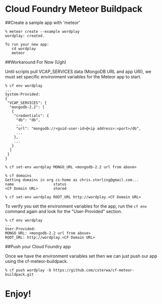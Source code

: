 Cloud Foundry Meteor Buildpack
==============================

##Create a sample app with 'meteor'

```
% meteor create --example wordplay
wordplay: created.

To run your new app:
   cd wordplay
   meteor
```

##Workaround For Now (Ugh)

Until scripts pull VCAP_SERVICES data (MongoDB URL and app URI), we must set specific environment variables for the Meteor app to start.

```
% cf env wordplay
...
System-Provided:
{
 "VCAP_SERVICES": {
  "mongodb-2.2": [
   {
    "credentials": {
     "db": "db",
     ...
     "url": "mongodb://<guid-user-id>@<ip address>:<port>/db",
     ...
    },
    ...
   }
  ]
 }
}

% cf set-env wordplay MONGO_URL <mongodb-2.2 url from above>

% cf domains
Getting domains in org cs-home as chris.sterling@gmail.com...
name                  status
<CF Domain URL>       shared

% cf set-env wordplay ROOT_URL http://wordplay.<CF Domain URL>
```

To verify you set the environment variables for the app, run the `cf env` command again and look for the "User-Provided" section.

```
% cf env wordplay
...
User-Provided:
MONGO_URL: <mongodb-2.2 url from above>
ROOT_URL: http://wordplay.<CF Domain URL>
```

##Push your Cloud Foundry app

Once we have the environment variables set then we can just push our app using the cf-meteor-buildpack.

```
% cf push wordplay -b https://github.com/csterwa/cf-meteor-buildpack.git
```

Enjoy!
======
